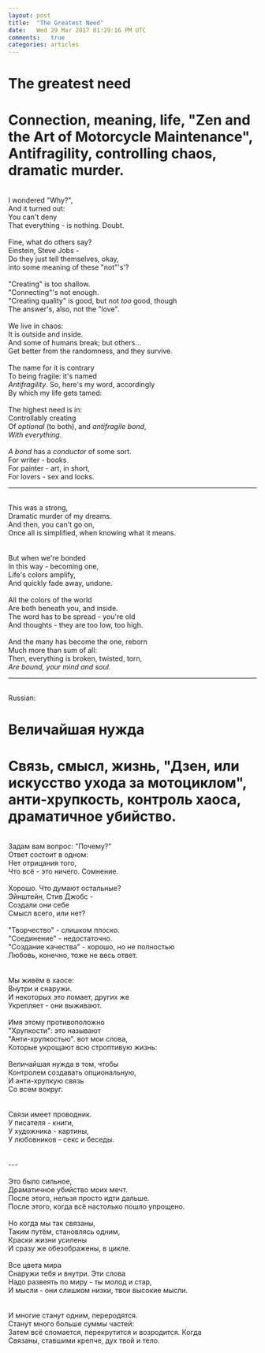 ```yaml
---
layout: post
title:  "The Greatest Need"
date:   Wed 29 Mar 2017 01:29:16 PM UTC
comments:   true
categories: articles
---
```


# The greatest need

# Connection, meaning, life, "Zen and the Art of Motorcycle Maintenance", Antifragility, controlling chaos, dramatic murder.

<br /> I wondered "Why?",
<br /> And it turned out:
<br /> You can't deny
<br /> That everything - is nothing. Doubt.
<br /> 
<br /> Fine, what do others say?
<br /> Einstein, Steve Jobs -
<br /> Do they just tell themselves, okay,
<br /> into some meaning of these "not"'s'?
<br /> 
<br /> "Creating" is too shallow.
<br /> "Connecting"'s not enough.
<br /> "Creating quality" is good, but not *too* good, though
<br /> The answer's, also, not the "love".
<br /> 
<br /> We live in chaos:
<br /> It is outside and inside.
<br /> And some of humans break; but others...
<br /> Get better from the randomness, and they survive.
<br />
<br /> The name for it is contrary
<br /> To being fragile: it's named
<br /> *Antifragility*. So, here's my word, accordingly
<br /> By which my life gets tamed:
<br />
<br /> The highest need is in:
<br /> Controllably creating
<br /> Of *optional* (to both), and *antifragile* *bond*,
<br /> *With everything*.
<br />
<br /> *A bond* has a *conductor* of some sort.
<br /> For writer - books
<br /> For painter - art, in short,
<br /> For lovers - sex and looks.

---

<br /> This was a strong,
<br /> Dramatic murder of my dreams.
<br /> And then, you can't go on,
<br /> Once all is simplified, when knowing what it means.
<br />
<br />
<br /> But when we're bonded
<br /> In this way - becoming one,
<br /> Life's colors amplify,
<br /> And quickly fade away, undone.
<br />
<br /> All the colors of the world
<br /> Are both beneath you, and inside.
<br /> The word has to be spread - you're old
<br /> And thoughts - they are too low, too high.
<br />
<br /> And the many has become the one, reborn
<br /> Much more than sum of all:
<br /> Then, everything is broken, twisted, torn,
<br /> *Are bound, your mind and soul.*

---

<br /> Russian:
<br />


# Величайшая нужда

# Связь, смысл, жизнь, "Дзен, или искусство ухода за мотоциклом", анти-хрупкость, контроль хаоса, драматичное убийство.

<br /> Задам вам вопрос: "Почему?"
<br /> Ответ состоит в одном:
<br /> Нет отрицания того,
<br /> Что всё - это ничего. Сомнение.
<br /> 
<br /> Хорошо. Что думают остальные?
<br /> Эйнштейн, Стив Джобс -
<br /> Создали они себе
<br /> Смысл всего, или нет?
<br /> 
<br /> "Творчество" - слишком плоско.
<br /> "Соединение" - недостаточно.
<br /> "Создание качества" - хорошо, но не полностью
<br /> Любовь, конечно, тоже не весь ответ.
<br /> 
<br /> 
<br /> Мы живём в хаосе:
<br /> Внутри и снаружи.
<br /> И некоторых это ломает, других же
<br /> Укрепляет - они выживают.
<br /> 
<br /> Имя этому противоположно
<br /> "Хрупкости": это называют
<br /> "Анти-хрупкостью". вот мои слова,
<br /> Которые укрощают всю строптивую жизнь:
<br /> 
<br /> Величайшая нужда в том, чтобы
<br /> Контролем создавать опциональную,
<br /> И анти-хрупкую связь
<br /> Со всем вокруг.
<br /> 
<br /> 
<br /> Связи имеет проводник.
<br /> У писателя - книги,
<br /> У художника - картины,
<br /> У любовников - секс и беседы.
<br /> 
<br /> 
<br /> ---
<br /> 
<br /> Это было сильное,
<br /> Драматичное убийство моих мечт.
<br /> После этого, нельзя просто идти дальше.
<br /> После этого, когда всё настолько пошло упрощено.
<br /> 
<br /> Но когда мы так связаны,
<br /> Таким путём, становлясь одним,
<br /> Краски жизни усилены
<br /> И сразу же обезображены, в цикле.
<br /> 
<br /> Все цвета мира
<br /> Снаружи тебя и внутри. Эти слова
<br /> Надо развеять по миру - ты молод и стар,
<br /> И мысли - они слишком низки, твои высокие мысли.
<br /> 
<br /> 
<br /> И многие станут одним, переродятся.
<br /> Станут много больше суммы частей:
<br /> Затем всё сломается, перекрутится и возродится. Когда
<br /> Связаны, ставшими крепче, дух твой и тело.



